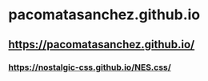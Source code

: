 # pacomatasanchez.github.io
## https://pacomatasanchez.github.io/


### https://nostalgic-css.github.io/NES.css/